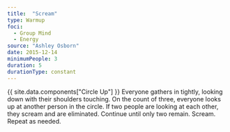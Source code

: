 ```yaml
---
title:  "Scream"
type: Warmup
foci:
  - Group Mind
  - Energy
source: "Ashley Osborn"
date: 2015-12-14
minimumPeople: 3
duration: 5
durationType: constant
---
```

{{ site.data.components["Circle Up"] }}
Everyone gathers in tightly, looking down with their shoulders touching.
On the count of three, everyone looks up at another person in the circle.
If two people are looking at each other, they scream and are eliminated.
Continue until only two remain.
Scream.
Repeat as needed.

